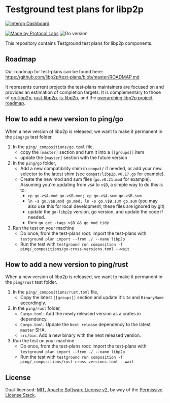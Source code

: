 # Testground test plans for libp2p

[![Interop Dashboard](https://github.com/libp2p/test-plans/actions/workflows/dashboard.yml/badge.svg?branch=master)](https://github.com/laurentsenta/test-plans/actions/runs/3643954637/attempts/1#summary-9955841300)

[![Made by Protocol Labs](https://img.shields.io/badge/made%20by-Protocol%20Labs-blue.svg?style=flat-square)](http://protocol.ai)
![Go version](https://img.shields.io/badge/go-%3E%3D1.14.0-blue.svg?style=flat-square)

This repository contains Testground test plans for libp2p components.

## Roadmap

Our roadmap for test-plans can be found here: https://github.com/libp2p/test-plans/blob/master/ROADMAP.md

It represents current projects the test-plans maintainers are focused on and provides an estimation of completion targets.
It is complementary to those of [go-libp2p](https://github.com/libp2p/go-libp2p/blob/master/ROADMAP.md), [rust-libp2p](https://github.com/libp2p/rust-libp2p/blob/master/ROADMAP.md), [js-libp2p](https://github.com/libp2p/js-libp2p/blob/master/ROADMAP.md), and the [overarching libp2p project roadmap](https://github.com/libp2p/specs/blob/master/ROADMAP.md).

## How to add a new version to ping/go

When a new version of libp2p is released, we want to make it permanent in the `ping/go` test folder.

1. In the `ping/_compositions/go.toml` file,
    - copy the `[master]` section and turn it into a `[[groups]]` item
    - update the `[master]` section with the future version
2. In the `ping/go` folder,
    - Add a new compatibility shim in `compat/` if needed, or add your new selector to the latest shim (see `compat/libp2p.v0.17.go` for example).
    - Create the new mod and sum files (`go.v0.21.mod` for example). Assuming you're updating from `v$A` to `v$B`, a simple way to do this is to:
        - `cp go.v$A.mod go.v$B.mod; cp go.v$A.sum go.v$B.sum`
        - `ln -s go.v$B.mod go.mod; ln -s go.v$B.sum go.sum` (you may also use this for local development, these files are ignored by git)
        - update the `go-libp2p` version, go version, and update the code if needed.
        - then `go get -tags v$B && go mod tidy`
3. Run the test on your machine
    - Do once, from the test-plans root: import the test-plans with `testground plan import --from ./ --name libp2p`
    - Run the test with `testground run composition -f ping/_compositions/go-cross-versions.toml --wait`

## How to add a new version to ping/rust

When a new version of libp2p is released, we want to make it permanent in the `ping/rust` test folder.

1. In the `ping/_compositions/rust.toml` file,
    - Copy the latest `[[groups]]` section and update it's `Id` and `BinaryName` accordingly.
2. In the `ping/rust` folder,
    - `Cargo.toml`: Add the newly released version as a crates.io dependency.
    - `Cargo.toml`: Update the `Next release` dependency to the latest `master` SHA.
    - `src/bin`: Add a new binary with the next released version.
3. Run the test on your machine
    - Do once, from the test-plans root: import the test-plans with `testground plan import --from ./ --name libp2p`
    - Run the test with `testground run composition -f ping/_compositions/rust-cross-versions.toml --wait`

## License

Dual-licensed: [MIT](./LICENSE-MIT), [Apache Software License v2](./LICENSE-APACHE), by way of the
[Permissive License Stack](https://protocol.ai/blog/announcing-the-permissive-license-stack/).
